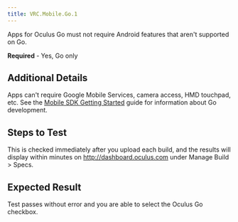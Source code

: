 ```yaml
---
title: VRC.Mobile.Go.1
---
```


Apps for Oculus Go must not require Android features that aren't supported on Go.

**Required** - Yes, Go only

## Additional Details

Apps can't require Google Mobile Services, camera access, HMD touchpad, etc. See the [Mobile SDK Getting Started](/documentation/mobilesdk/latest/concepts/book-intro/) guide for information about Go development.

## Steps to Test

This is checked immediately after you upload each build, and the results will display within minutes on http://dashboard.oculus.com under Manage Build &gt; Specs.

## Expected Result

Test passes without error and you are able to select the Oculus Go checkbox.
